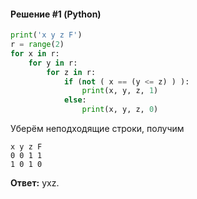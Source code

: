 #### Решение #1 (Python)
```python
print('x y z F')
r = range(2)
for x in r:
    for y in r:
        for z in r:
            if (not ( x == (y <= z) ) ):
                print(x, y, z, 1)
            else:
                print(x, y, z, 0)
```

Уберём неподходящие строки, получим
```
x y z F
0 0 1 1
1 0 1 0
```

**Ответ:** yxz.
